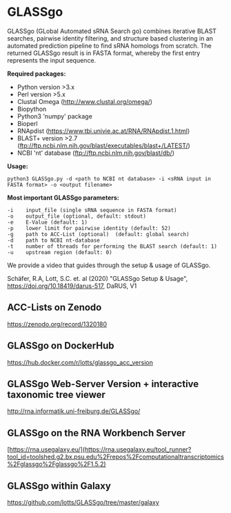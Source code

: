 # GLASSgo
GLASSgo (GLobal Automated sRNA Search go) combines iterative BLAST searches, pairwise identity filtering, and structure based clustering in an automated prediction pipeline to find sRNA homologs from scratch. The returned GLASSgo result is in FASTA format, whereby the first entry represents the input sequence. 


**Required packages:**
- Python version >3.x
- Perl version >5.x
- Clustal Omega (http://www.clustal.org/omega/)
- Biopython
- Python3 'numpy' package
- Bioperl
- RNApdist (https://www.tbi.univie.ac.at/RNA/RNApdist.1.html)
- BLAST+ version >2.7 (ftp://ftp.ncbi.nlm.nih.gov/blast/executables/blast+/LATEST/)
- NCBI 'nt' database (ftp://ftp.ncbi.nlm.nih.gov/blast/db/)

**Usage:**
```text
python3 GLASSgo.py -d <path to NCBI nt database> -i <sRNA input in FASTA format> -o <output filename>
```

**Most important GLASSgo parameters:**
```text
-i    input_file (single sRNA sequence in FASTA format)
-o    output_file (optional, default: stdout)
-e    E-Value (default: 1)
-p    lower limit for pairwise identity (default: 52)
-g    path to ACC-List (optional)  (default: global search)
-d    path to NCBI nt-database
-t    number of threads for performing the BLAST search (default: 1)
-u    upstream region (default: 0)
```

We provide a video that guides through the setup & usage of GLASSgo.

Schäfer, R.A, Lott, S.C. et. al (2020) "GLASSgo Setup & Usage", https://doi.org/10.18419/darus-517, DaRUS, V1

ACC-Lists on Zenodo
-------
https://zenodo.org/record/1320180

GLASSgo on DockerHub
-------
https://hub.docker.com/r/lotts/glassgo_acc_version

GLASSgo Web-Server Version + interactive taxonomic tree viewer
-------
http://rna.informatik.uni-freiburg.de/GLASSgo/

GLASSgo on the RNA Workbench Server
-----------------------------------
[https://rna.usegalaxy.eu/](https://rna.usegalaxy.eu/tool_runner?tool_id=toolshed.g2.bx.psu.edu%2Frepos%2Fcomputationaltranscriptomics%2Fglassgo%2Fglassgo%2F1.5.2)

GLASSgo within Galaxy
-------
https://github.com/lotts/GLASSgo/tree/master/galaxy
